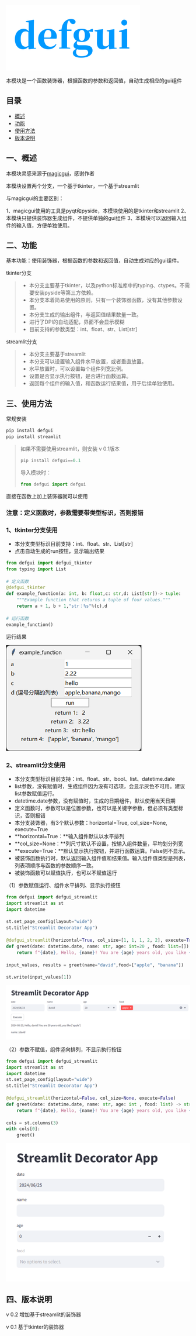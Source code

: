 ![logo](logo.png)

本模块是一个函数装饰器，根据函数的参数和返回值，自动生成相应的gui组件

## 目录
* [概述](README-zh.md##一、概述)
* [功能](README-zh.md##二、功能)
* [使用方法](README-zh.md##三、使用方法)
* [版本说明](README-zh.md##四、版本说明)

## 一、概述
本模块灵感来源于[magicgui](https://github.com/pyapp-kit/magicgui)，感谢作者

本模块设置两个分支，一个基于tkinter，一个基于streamlit

与magicgui的主要区别：

1、magicgui使用的工具是pyqt和pyside，本模块使用的是tkinter和streamlit
2、本模块只提供装饰器生成组件，不提供单独的gui组件
3、本模块可以返回输入组件的输入值，方便单独使用。

## 二、功能
基本功能：使用装饰器，根据函数的参数和返回值，自动生成对应的gui组件。

tkinter分支
> 	- 本分支主要基于tkinter，以及python标准库中的typing、ctypes。不需要安装pyside等第三方依赖。
> 	- 本分支本着简易使用的原则，只有一个装饰器函数，没有其他参数设置。
> 	- 本分支生成的输出组件，与返回值结果数量一致。
> 	- 进行了DPI的自动适配，界面不会显示模糊
> 	- 目前支持的参数类型：int、float、str、List[str]

streamlit分支
> 	- 本分支主要基于streamlit
> 	- 本分支可以设置输入组件水平放置，或者垂直放置。
> 	- 水平放置时，可以设置每个组件列宽比例。
> 	- 设置是否显示执行按钮，是否进行函数运算。
> 	- 返回每个组件的输入值，和函数运行结果值，用于后续单独使用。

## 三、使用方法
常规安装
```python
pip install defgui
pip install streamlit
```

>如果不需要使用streamlit，则安装 v 0.1版本
>```python
>pip install defgui==0.1
>```
>导入模块时：
>```python
>from defgui import defgui
>```


直接在函数上加上装饰器就可以使用

### 注意：定义函数时，参数需要带类型标识，否则报错

### 1、tkinter分支使用

- 本分支类型标识目前支持：int、float、str、List[str]
- 点击自动生成的run按钮，显示输出结果

```python
from defgui import defgui_tkinter
from typing import List

# 定义函数
@defgui_tkinter
def example_function(a: int, b: float,c: str,d: List[str])-> tuple:
	"""Example function that returns a tuple of four values."""
	return a + 1, b + 1,"str：%s"%(c),d

# 运行函数
example_function()
```
运行结果

![png](result.png)

### 2、streamlit分支使用

- 本分支类型标识目前支持：int、float、str、bool、list、datetime.date
- list参数，没有赋值时，生成组件因为没有可选项，会显示灰色不可用。建议list参数赋值运行。
- datetime.date参数，没有赋值时，生成的日期组件，默认使用当天日期
- 定义函数时，参数可以是位置参数，也可以是关键字参数，但必须有类型标识，否则报错
- 本分支装饰器，有3个默认参数：horizontal=True, col_size=None, execute=True
- **horizontal=True：**输入组件默认以水平排列
- **col_size=None：**列尺寸默认不设置，按输入组件数量，平均划分列宽
- **execute=True：**默认显示执行按钮，并进行函数运算。False则不显示。
- 被装饰函数执行时，默认返回输入组件值和结果值。输入组件值类型是列表，列表项顺序与函数的参数顺序一致。
- 被装饰函数可以赋值执行，也可以不赋值运行

（1）参数赋值运行、组件水平排列、显示执行按钮
```python
from defgui import defgui_streamlit
import streamlit as st
import datetime

st.set_page_config(layout="wide")
st.title("Streamlit Decorator App")

@defgui_streamlit(horizontal=True, col_size=[1, 1, 1, 2, 2], execute=True)
def greet(date: datetime.date, name: str, age: int=20 , food: list=[]) -> str:
	return f"{date}, Hello, {name}! You are {age} years old, you like {food}"

input_values, results = greet(name="david",food=["apple", "banana"])

st.write(input_values[1])

```
![png](defgui_streamlit_h.png)

（2）参数不赋值，组件竖向排列，不显示执行按钮
```python
from defgui import defgui_streamlit
import streamlit as st
import datetime
st.set_page_config(layout="wide")
st.title("Streamlit Decorator App")

@defgui_streamlit(horizontal=False, col_size=None, execute=False)
def greet(date: datetime.date, name: str, age: int , food: list) -> str:
	return f"{date}, Hello, {name}! You are {age} years old, you like {food}"

cols = st.columns(3)
with cols[0]:
	greet()

```
![png](defgui_streamlit_c.png)

## 四、版本说明

v 0.2
增加基于streamlit的装饰器

v 0.1
基于tkinter的装饰器
